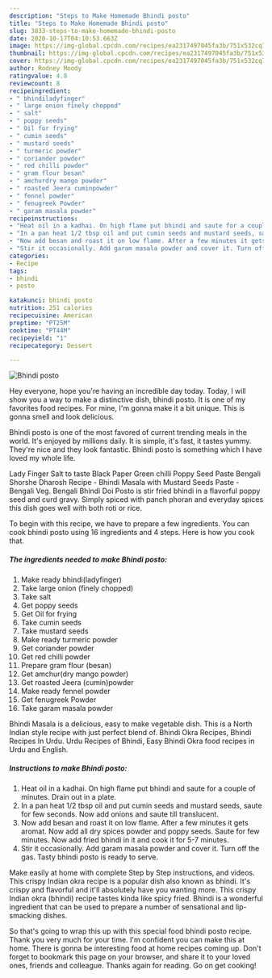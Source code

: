 ```yaml
---
description: "Steps to Make Homemade Bhindi posto"
title: "Steps to Make Homemade Bhindi posto"
slug: 3833-steps-to-make-homemade-bhindi-posto
date: 2020-10-17T04:10:53.663Z
image: https://img-global.cpcdn.com/recipes/ea2317497045fa3b/751x532cq70/bhindi-posto-recipe-main-photo.jpg
thumbnail: https://img-global.cpcdn.com/recipes/ea2317497045fa3b/751x532cq70/bhindi-posto-recipe-main-photo.jpg
cover: https://img-global.cpcdn.com/recipes/ea2317497045fa3b/751x532cq70/bhindi-posto-recipe-main-photo.jpg
author: Rodney Moody
ratingvalue: 4.8
reviewcount: 8
recipeingredient:
- " bhindiladyfinger"
- " large onion finely chopped"
- " salt"
- " poppy seeds"
- " Oil for frying"
- " cumin seeds"
- " mustard seeds"
- " turmeric powder"
- " coriander powder"
- " red chilli powder"
- " gram flour besan"
- " amchurdry mango powder"
- " roasted Jeera cuminpowder"
- " fennel powder"
- " fenugreek Powder"
- " garam masala powder"
recipeinstructions:
- "Heat oil in a kadhai. On high flame put bhindi and saute for a couple of minutes. Drain out in a plate."
- "In a pan heat 1/2 tbsp oil and put cumin seeds and mustard seeds, saute for few seconds. Now add onions and saute till translucent."
- "Now add besan and roast it on low flame. After a few minutes it gets aromat. Now add all dry spices powder and poppy seeds. Saute for few minutes. Now add fried bhindi in it and cook it for 5-7 minutes."
- "Stir it occasionally. Add garam masala powder and cover it. Turn off the gas. Tasty bhindi posto is ready to serve."
categories:
- Recipe
tags:
- bhindi
- posto

katakunci: bhindi posto 
nutrition: 251 calories
recipecuisine: American
preptime: "PT25M"
cooktime: "PT44M"
recipeyield: "1"
recipecategory: Dessert

---
```



![Bhindi posto](https://img-global.cpcdn.com/recipes/ea2317497045fa3b/751x532cq70/bhindi-posto-recipe-main-photo.jpg)

Hey everyone, hope you're having an incredible day today. Today, I will show you a way to make a distinctive dish, bhindi posto. It is one of my favorites food recipes. For mine, I'm gonna make it a bit unique. This is gonna smell and look delicious.

Bhindi posto is one of the most favored of current trending meals in the world. It's enjoyed by millions daily. It is simple, it's fast, it tastes yummy. They're nice and they look fantastic. Bhindi posto is something which I have loved my whole life.

Lady Finger Salt to taste Black Paper Green chilli Poppy Seed Paste Bengali Shorshe Dharosh Recipe - Bhindi Masala with Mustard Seeds Paste - Bengali Veg. Bengali Bhindi Doi Posto is stir fried bhindi in a flavorful poppy seed and curd gravy. Simply spiced with panch phoran and everyday spices this dish goes well with both roti or rice.


To begin with this recipe, we have to prepare a few ingredients. You can cook bhindi posto using 16 ingredients and 4 steps. Here is how you cook that.

<!--inarticleads1-->

##### The ingredients needed to make Bhindi posto:

1. Make ready  bhindi(ladyfinger)
1. Take  large onion (finely chopped)
1. Take  salt
1. Get  poppy seeds
1. Get  Oil for frying
1. Take  cumin seeds
1. Take  mustard seeds
1. Make ready  turmeric powder
1. Get  coriander powder
1. Get  red chilli powder
1. Prepare  gram flour (besan)
1. Get  amchur(dry mango powder)
1. Get  roasted Jeera (cumin)powder
1. Make ready  fennel powder
1. Get  fenugreek Powder
1. Take  garam masala powder


Bhindi Masala is a delicious, easy to make vegetable dish. This is a North Indian style recipe with just perfect blend of. Bhindi Okra Recipes, Bhindi Recipes In Urdu. Urdu Recipes of Bhindi, Easy Bhindi Okra food recipes in Urdu and English. 

<!--inarticleads2-->

##### Instructions to make Bhindi posto:

1. Heat oil in a kadhai. On high flame put bhindi and saute for a couple of minutes. Drain out in a plate.
1. In a pan heat 1/2 tbsp oil and put cumin seeds and mustard seeds, saute for few seconds. Now add onions and saute till translucent.
1. Now add besan and roast it on low flame. After a few minutes it gets aromat. Now add all dry spices powder and poppy seeds. Saute for few minutes. Now add fried bhindi in it and cook it for 5-7 minutes.
1. Stir it occasionally. Add garam masala powder and cover it. Turn off the gas. Tasty bhindi posto is ready to serve.


Make easily at home with complete Step by Step instructions, and videos. This crispy Indian okra recipe is a popular dish also known as bhindi. It&#39;s crispy and flavorful and it&#39;ll absolutely have you wanting more. This crispy Indian okra (bhindi) recipe tastes kinda like spicy fried. Bhindi is a wonderful ingredient that can be used to prepare a number of sensational and lip-smacking dishes. 

So that's going to wrap this up with this special food bhindi posto recipe. Thank you very much for your time. I'm confident you can make this at home. There is gonna be interesting food at home recipes coming up. Don't forget to bookmark this page on your browser, and share it to your loved ones, friends and colleague. Thanks again for reading. Go on get cooking!
